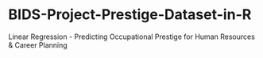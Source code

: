 # BIDS-Project-Prestige-Dataset-in-R
Linear Regression - Predicting Occupational Prestige for Human Resources &amp; Career Planning

